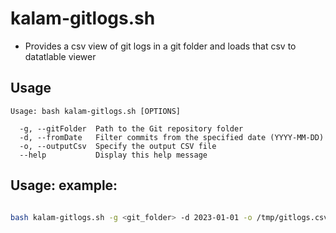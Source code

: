 # kalam-gitlogs.sh

- Provides a csv view of git logs in a git folder and loads that csv to datatlable viewer

## Usage
```
Usage: bash kalam-gitlogs.sh [OPTIONS]

  -g, --gitFolder  Path to the Git repository folder
  -d, --fromDate   Filter commits from the specified date (YYYY-MM-DD)
  -o, --outputCsv  Specify the output CSV file
  --help           Display this help message
```
## Usage: example:

```bash

bash kalam-gitlogs.sh -g <git_folder> -d 2023-01-01 -o /tmp/gitlogs.csv

```
